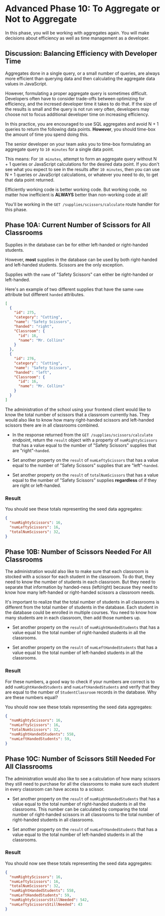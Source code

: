 # Advanced Phase 10: To Aggregate or Not to Aggregate

In this phase, you will be working with aggregates again. You will make
decisions about efficiency as well as time management as a developer.

## Discussion: Balancing Efficiency with Developer Time

Aggregates done in a single query, or a small number of queries, are always more
efficient than querying data and then calculating the aggregate data values in
JavaScript.

However, formulating a proper aggregate query is sometimes difficult. Developers
often have to consider trade-offs between optimizing for efficiency, and the
incresed developer time it takes to do that. If the size of the results is small
and the query is not run very often, developers may choose not to focus
additional developer time on increasing efficiency.

In this practice, you are encouraged to use SQL aggregates and avoid N + 1
queries to return the following data points. **However**, you should time-box
the amount of time you spend doing this.

The senior developer on your team asks you to time-box formulating an aggregate
query to `10 minutes` for a single data point.

This means: For `10 minutes`, attempt to form an aggregate query without N + 1
queries or JavaScript calculations for the desired data point. If you don't see
what you expect to see in the results after `10 minutes`, then you can use N + 1
queries or JavaScript calculations, or whatever you need to do, to get that data
point returned.

Efficiently working code is better working code. But working code, no matter how
inefficient is **ALWAYS** better than non-working code at all!

You'll be working in the `GET /supplies/scissors/calculate` route handler for
this phase.

## Phase 10A: Current Number of Scissors for All Classrooms

Supplies in the database can be for either left-handed or right-handed students.

However, **most** supplies in the database can be used by both
right-handed and left-handed students. Scissors are the only exception.

Supplies with the `name` of "Safety Scissors" can either be right-handed or
left-handed.

Here's an example of two different supplies that have the same `name` attribute
but different `handed` attributes.

```json
[
  {
    "id": 275,
    "category": "Cutting",
    "name": "Safety Scissors",
    "handed": "right",
    "Classroom": {
      "id": 16,
      "name": "Mr. Collins"
    }
  },
  {
    "id": 276,
    "category": "Cutting",
    "name": "Safety Scissors",
    "handed": "left",
    "Classroom": {
      "id": 16,
      "name": "Mr. Collins"
    }
  }
]
```

The administration of the school using your frontend client would like to know
the total number of scissors that a classroom currently has. They would also
like to know how many right-handed scissors and left-handed scissors there are
in all classrooms combined.

- In the response returned from the `GET /supplies/scissors/calculate` endpoint,
return the `result` object with a property of `numRightyScissors` that has
a value equal to the number of "Safety Scissors" supplies that are
"right"-`handed`.

- Set another property on the `result` of `numLeftyScissors` that has a value
equal to the number of "Safety Scissors" supplies that are "left"-`handed`.

- Set another property on the `result` of `totalNumScissors` that has a value
equal to the number of "Safety Scissors" supplies **regardless** of if they are
right or left-handed.

### Result

You should see these totals representing the seed data aggregates:

```json
{
  "numRightyScissors": 16,
  "numLeftyScissors": 16,
  "totalNumScissors": 32,
}
```

## Phase 10B: Number of Scissors Needed For All Classrooms

The administration would also like to make sure that each classroom is stocked
with a scissor for each student in the classroom. To do that, they need to know
the number of students in each classroom. But they need to separate that
information by handed-ness (left/right) because they need to know how many
left-handed or right-handed scissors a classroom needs.

It's important to realize that the total number of students in all classrooms is
different from the total number of students in the database. Each student in the
database could be enrolled in multiple courses. You need to know how many
students are in each classroom, then add those numbers up.

- Set another property on the `result` of `numRightHandedStudents` that has a
value equal to the total number of right-handed students in all the classrooms.

- Set another property on the `result` of `numLeftHandedStudents` that has a
value equal to the total number of left-handed students in all the classrooms.

### Result

For these numbers, a good way to check if your numbers are correct is to add
`numRightHandedStudents` and `numLeftHandedStudents` and verify that they are
equal to the number of `StudentClassroom` records in the database. Why are these
numbers equal?

You should now see these totals representing the seed data aggregates:

```json
{
  "numRightyScissors": 16,
  "numLeftyScissors": 16,
  "totalNumScissors": 32,
  "numRightHandedStudents": 558,
  "numLeftHandedStudents": 59,
}
```

## Phase 10C: Number of Scissors Still Needed For All Classrooms

The administration would also like to see a calculation of how many scissors
they still need to purchase for all the classrooms to make sure each student
in every classroom can have access to a scissor.

- Set another property on the `result` of `numRightHandedStudents` that has a
value equal to the total number of right-handed students in all the classrooms.
This number can be calculated by comparing the total number of right-handed
scissors in all classrooms to the total number of right-handed students in all
classrooms.

- Set another property on the `result` of `numLeftHandedStudents` that has a
value equal to the total number of left-handed students in all the classrooms.

### Result

You should now see these totals representing the seed data aggregates:

```json
{
  "numRightyScissors": 16,
  "numLeftyScissors": 16,
  "totalNumScissors": 32,
  "numRightHandedStudents": 558,
  "numLeftHandedStudents": 59,
  "numRightyScissorsStillNeeded": 542,
  "numLeftyScissorsStillNeeded": 43
}
```
